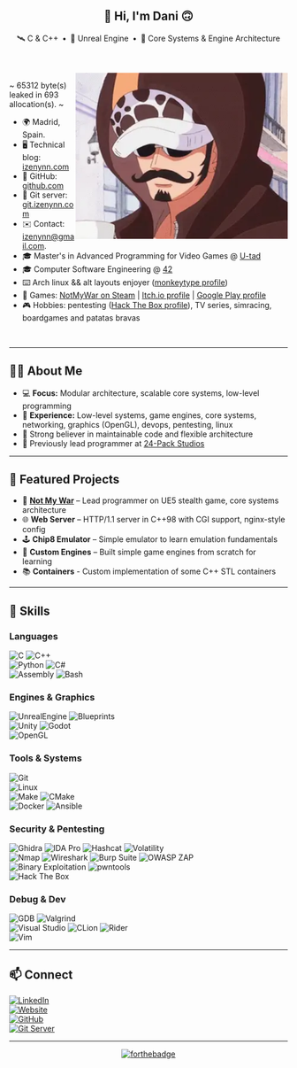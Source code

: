 <span align="center">

<h2>👋 Hi, I'm Dani 🙃</h2>

🛰 C & C++&ensp;•&ensp;👾 Unreal Engine&ensp;•&ensp;🚧 Core Systems & Engine Architecture

</span>
<br><br>

<span align="left">
<img align="right" src=./media/one-piece-law.webp style="object-fit: cover; height: 300px; float: right;">

~ 65312 byte(s) leaked in 693 allocation(s). ~

- 🌍 Madrid, Spain.
- 🖥️ Technical blog: [izenynn.com](https://izenynn.com)
- 🐙 GitHub: [github.com](https://github.com/izenynn)
- 🔧 Git server: [git.izenynn.com](https://git.izenynn.com/izenynn)
- ✉️ Contact: [izenynn@gmail.com](mailto:izenynn@gmail.com).
- 🎓 Master's in Advanced Programming for Video Games @ [U-tad](https://u-tad.com/en/)
- 🎓 Computer Software Engineering @ [42](https://42madrid.com)
- ⌨️ Arch linux && alt layouts enjoyer ([monkeytype profile](https://monkeytype.com/profile/izenynn))
- 👾 Games: [NotMyWar on Steam](https://store.steampowered.com/app/4034810/Not_My_War/) | [Itch.io profile](https://izenynn.itch.io/) | [Google Play profile](https://play.google.com/store/apps/dev?id=7557040977651768367)
- 🎮 Hobbies: pentesting ([Hack The Box profile](https://app.hackthebox.com/profile/757646)), TV series, simracing, boardgames and patatas bravas

</span>
<br clear="right">

---

## 🧑‍💻 About Me

- 💻 **Focus:** Modular architecture, scalable core systems, low-level programming
- 🧩 **Experience:** Low-level systems, game engines, core systems, networking, graphics (OpenGL), devops, pentesting, linux
- 🤝 Strong believer in maintainable code and flexible architecture
- 🫧 Previously lead programmer at [24-Pack Studios](https://store.steampowered.com/app/4034810/Not_My_War/)

---

## 🚀 Featured Projects

- 🎯 [**Not My War**](https://store.steampowered.com/app/4034810/Not_My_War/) – Lead programmer on UE5 stealth game, core systems architecture
- 🌐 **Web Server** – HTTP/1.1 server in C++98 with CGI support, nginx-style config
- 🕹️ **Chip8 Emulator** – Simple emulator to learn emulation fundamentals
- 🔧 **Custom Engines** – Built simple game engines from scratch for learning
- 📚 **Containers** - Custom implementation of some C++ STL containers

--- 

## 🧠 Skills

### **Languages**

![C](https://img.shields.io/badge/C-A8B9CC?style=for-the-badge&logo=c&logoColor=white&labelColor=101010)
![C++](https://img.shields.io/badge/C++-004482?style=for-the-badge&logo=cplusplus&logoColor=white&labelColor=101010)</br>
![Python](https://img.shields.io/badge/Python-3670A0?style=for-the-badge&logo=python&logoColor=ffdd54&labelColor=101010)
![C#](https://img.shields.io/badge/C%23-%23239120.svg?style=for-the-badge&logo=csharp&logoColor=white&labelColor=101010)</br>
![Assembly](https://img.shields.io/badge/Assembly-654FF0?style=for-the-badge&logo=assemblyscript&logoColor=white&labelColor=101010)
![Bash](https://img.shields.io/badge/Bash-4EAA25?style=for-the-badge&logo=gnubash&logoColor=white&labelColor=101010)</br>

### **Engines & Graphics**

![UnrealEngine](https://img.shields.io/badge/Unreal_Engine-d1cd6a?style=for-the-badge&logo=unrealengine&logoColor=white&labelColor=101010)
![Blueprints](https://img.shields.io/badge/Blueprints_Visual_Scripting-d1cd6a?style=for-the-badge&logo=unrealengine&logoColor=white&labelColor=101010)</br>
![Unity](https://img.shields.io/badge/Unity-0066A1?style=for-the-badge&logo=unity&logoColor=white&labelColor=101010)
![Godot](https://img.shields.io/badge/Godot_Engine-0242bd?style=for-the-badge&logo=godotengine&logoColor=white&labelColor=101010)</br>
![OpenGL](https://img.shields.io/badge/OpenGL-5586A4?style=for-the-badge&logo=opengl&logoColor=white&labelColor=101010)

### **Tools & Systems**

![Git](https://img.shields.io/badge/Git-f05033?style=for-the-badge&logo=git&logoColor=white&labelColor=101010)</br>
![Linux](https://img.shields.io/badge/Linux-FCC624?style=for-the-badge&logo=linux&logoColor=white&labelColor=101010)</br>
![Make](https://img.shields.io/badge/Make-427819?style=for-the-badge&logo=cmake&logoColor=white&labelColor=101010)
![CMake](https://img.shields.io/badge/CMake-064F8C?style=for-the-badge&logo=cmake&logoColor=white&labelColor=101010)</br>
![Docker](https://img.shields.io/badge/Docker-2496ED?style=for-the-badge&logo=docker&logoColor=white&labelColor=101010)
![Ansible](https://img.shields.io/badge/Ansible-EE0000?style=for-the-badge&logo=ansible&logoColor=white&labelColor=101010)</br>

### **Security & Pentesting**

![Ghidra](https://img.shields.io/badge/Ghidra-DC143C?style=for-the-badge&logoColor=white&labelColor=101010)
![IDA Pro](https://img.shields.io/badge/IDA_Pro-00599C?style=for-the-badge&logoColor=white&labelColor=101010)
![Hashcat](https://img.shields.io/badge/Hashcat-8B0000?style=for-the-badge&logoColor=white&labelColor=101010)
![Volatility](https://img.shields.io/badge/Volatility-7B1FA2?style=for-the-badge&logoColor=white&labelColor=101010)</br>
![Nmap](https://img.shields.io/badge/Nmap-0E83CD?style=for-the-badge&logoColor=white&labelColor=101010)
![Wireshark](https://img.shields.io/badge/Wireshark-1679A7?style=for-the-badge&logo=wireshark&logoColor=white&labelColor=101010)
![Burp Suite](https://img.shields.io/badge/Burp_Suite-FF6633?style=for-the-badge&logoColor=white&labelColor=101010)
![OWASP ZAP](https://img.shields.io/badge/OWASP_ZAP-000000?style=for-the-badge&logo=owasp&logoColor=white&labelColor=101010)</br>
![Binary Exploitation](https://img.shields.io/badge/Binary_Exploitation-E91E63?style=for-the-badge&logoColor=white&labelColor=101010)
![pwntools](https://img.shields.io/badge/pwntools-FF1744?style=for-the-badge&logoColor=white&labelColor=101010)</br>
![Hack The Box](https://img.shields.io/badge/Hack_The_Box-9FEF00?style=for-the-badge&logo=hackthebox&logoColor=white&labelColor=101010)</br>

### **Debug & Dev**

![GDB](https://img.shields.io/badge/GDB-5C2D91?style=for-the-badge&logo=gnu&logoColor=white&labelColor=101010)
![Valgrind](https://img.shields.io/badge/Valgrind-8B0000?style=for-the-badge&logoColor=white&labelColor=101010)</br>
![Visual Studio](https://img.shields.io/badge/Visual_Studio-5C2D91?style=for-the-badge&logo=visualstudio&logoColor=white&labelColor=101010)
![CLion](https://img.shields.io/badge/CLion-000000?style=for-the-badge&logo=clion&logoColor=white&labelColor=101010)
![Rider](https://img.shields.io/badge/Rider-000000?style=for-the-badge&logo=rider&logoColor=white&labelColor=101010)</br>
![Vim](https://img.shields.io/badge/Vim-019733?style=for-the-badge&logo=vim&logoColor=white&labelColor=101010)</br>

---

## 📫 Connect

[![LinkedIn](https://img.shields.io/badge/LinkedIn-0077B5?style=for-the-badge&logo=linkedin&logoColor=white)](https://www.linkedin.com/in/izenynn/)</br>
[![Website](https://img.shields.io/badge/Blog-FF5722?style=for-the-badge&logo=rss&logoColor=white)](https://izenynn.com)</br>
[![GitHub](https://img.shields.io/badge/GitHub-181717?style=for-the-badge&logo=github&logoColor=white)](https://github.com/izenynn)</br>
[![Git Server](https://img.shields.io/badge/Git_Server-F05032?style=for-the-badge&logo=git&logoColor=white)](https://git.izenynn.com/izenynn)</br>

---

<span align="center">

[![forthebadge](https://forthebadge.com/images/featured/featured-built-with-love.svg)](https://forthebadge.com)

</span>

